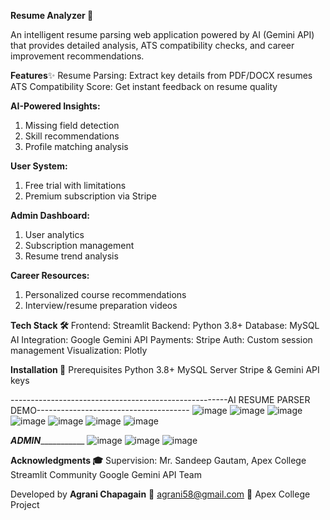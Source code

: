 **Resume Analyzer 📄**

An intelligent resume parsing web application powered by AI (Gemini API) that provides detailed analysis, ATS compatibility checks, and career improvement recommendations.

**Features**✨
Resume Parsing: Extract key details from PDF/DOCX resumes
ATS Compatibility Score: Get instant feedback on resume quality

**AI-Powered Insights:**
1) Missing field detection
2) Skill recommendations
3) Profile matching analysis

**User System:**
1) Free trial with limitations
2) Premium subscription via Stripe

**Admin Dashboard:**
1) User analytics
2) Subscription management
3) Resume trend analysis

**Career Resources:**
1) Personalized course recommendations
2) Interview/resume preparation videos

**Tech Stack 🛠️**
 Frontend: Streamlit
 Backend: Python 3.8+
 Database: MySQL
 AI Integration: Google Gemini API
 Payments: Stripe
 Auth: Custom session management
 Visualization: Plotly

**Installation 🚀**
 Prerequisites
 Python 3.8+
 MySQL Server
 Stripe & Gemini API keys


------------------------------------------------------AI RESUME PARSER DEMO--------------------------------------
![image](https://github.com/user-attachments/assets/a421ccab-fd2a-4757-8b68-2b6a6efafaa3)
![image](https://github.com/user-attachments/assets/672c4ca1-abe2-477f-a649-c5d1fd0a90df)
![image](https://github.com/user-attachments/assets/60319d66-199a-4af9-a76d-1d21c89e3e5d)
![image](https://github.com/user-attachments/assets/388ada7c-81c8-450f-81c8-f8131bc5396e)
![image](https://github.com/user-attachments/assets/8f5db580-0661-4b6f-b599-6bbcbf750384)
![image](https://github.com/user-attachments/assets/ffab1d10-2d5b-4707-ab43-52b67e3954dd)
![image](https://github.com/user-attachments/assets/6fea1800-ec20-4cf8-a62d-a7fd9ca42d85)

_________________________________________________ADMIN____________________________________________________________
 ![image](https://github.com/user-attachments/assets/779a4b93-c434-4026-9779-1ef216abc170)
![image](https://github.com/user-attachments/assets/c850f281-9b55-4649-89fb-07c7b9b25c1f)
![image](https://github.com/user-attachments/assets/2fa29882-30fb-4e27-9611-688696b795c4)


**Acknowledgments 🎓**
Supervision: Mr. Sandeep Gautam, Apex College
Streamlit Community
Google Gemini API Team

Developed by **Agrani Chapagain**
📧 agrani58@gmail.com
🏫 Apex College Project
